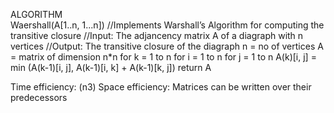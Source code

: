 ALGORITHM  
Waershall(A[1..n, 1...n])
//Implements Warshall’s Algorithm for computing the transitive closure
//Input: The adjancency matrix A of a diagraph with n vertices
//Output: The transitive closure of the diagraph
 n = no of vertices
A = matrix of dimension n*n
for k = 1 to n
    for i = 1 to n
        for j = 1 to n
            A(k)[i, j] = min (A(k-1)[i, j], A(k-1)[i, k] + A(k-1)[k, j])
return A

Time efficiency: (n3)
Space efficiency: Matrices can be written over their predecessors
